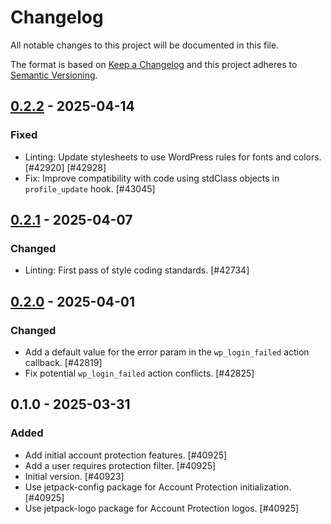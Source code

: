 # Changelog

All notable changes to this project will be documented in this file.

The format is based on [Keep a Changelog](https://keepachangelog.com/en/1.0.0/)
and this project adheres to [Semantic Versioning](https://semver.org/spec/v2.0.0.html).

## [0.2.2] - 2025-04-14
### Fixed
- Linting: Update stylesheets to use WordPress rules for fonts and colors. [#42920] [#42928]
- Fix: Improve compatibility with code using stdClass objects in `profile_update` hook. [#43045]

## [0.2.1] - 2025-04-07
### Changed
- Linting: First pass of style coding standards. [#42734]

## [0.2.0] - 2025-04-01
### Changed
- Add a default value for the error param in the `wp_login_failed` action callback. [#42819]
- Fix potential `wp_login_failed` action conflicts. [#42825]

## 0.1.0 - 2025-03-31
### Added
- Add initial account protection features. [#40925]
- Add a user requires protection filter. [#40925]
- Initial version. [#40923]
- Use jetpack-config package for Account Protection initialization. [#40925]
- Use jetpack-logo package for Account Protection logos. [#40925]

[0.2.2]: https://github.com/Automattic/jetpack-account-protection/compare/v0.2.1...v0.2.2
[0.2.1]: https://github.com/Automattic/jetpack-account-protection/compare/v0.2.0...v0.2.1
[0.2.0]: https://github.com/Automattic/jetpack-account-protection/compare/v0.1.0...v0.2.0
